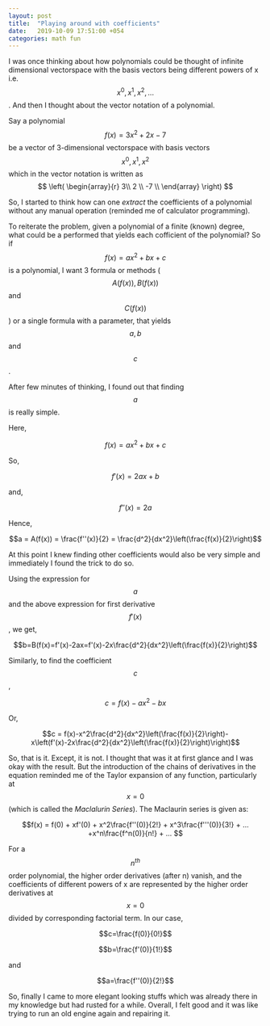 ```yaml
---
layout: post
title:  "Playing around with coefficients"
date:   2019-10-09 17:51:00 +054
categories: math fun
---
```

<script type="text/javascript" async
  src="https://cdnjs.cloudflare.com/ajax/libs/mathjax/2.7.5/MathJax.js?config=TeX-MML-AM_CHTML">
</script>

I was once thinking about how polynomials could be thought of infinite dimensional vectorspace with the basis vectors being different powers of x i.e. $$ x^0, x^1, x^2, ... $$. And then I thought about the vector notation of a polynomial.

Say a polynomial $$ f(x) =  3x^2 + 2x - 7$$ be a vector of 3-dimensional vectorspace with basis vectors $$ x^0, x^1, x^2 $$ which in the vector notation is written as
$$
  \left(
    \begin{array}{r}
      3\\
      2 \\
      -7 \\
    \end{array}
  \right)
$$

So, I started to think how can one *extract* the coefficients of a polynomial without any manual operation (reminded me of calculator programming).

To reiterate the problem, given a polynomial of a finite (known) degree, what could be a performed that yields each cofficient of the polynomial? So if $$ f(x) = ax^2 + bx + c $$ is a polynomial, I want 3 formula or methods ($$ A(f(x)), B(f(x)) $$  and $$ C(f(x)) $$) or a single formula with a parameter, that yields $$a, b $$ and $$ c $$.

After few minutes of thinking, I found out that finding $$a$$ is really simple.

Here,

$$f(x) = ax^2 + bx + c$$

So,

$$f'(x) = 2ax + b$$

and,

$$f''(x) = 2a$$

Hence,

$$a = A(f(x)) = \frac{f''(x)}{2} = \frac{d^2}{dx^2}\left(\frac{f(x)}{2}\right)$$

At this point I knew finding other coefficients would also be very simple and immediately I found the trick to do so.

Using the expression for $$a$$ and the above expression for first derivative $$f'(x)$$, we get,

$$b=B(f(x)=f'(x)-2ax=f'(x)-2x\frac{d^2}{dx^2}\left(\frac{f(x)}{2}\right)$$

Similarly, to find the coefficient $$c$$,

$$c = f(x)-ax^2-bx$$

Or,

$$c = f(x)-x^2\frac{d^2}{dx^2}\left(\frac{f(x)}{2}\right)-x\left(f'(x)-2x\frac{d^2}{dx^2}\left(\frac{f(x)}{2}\right)\right)$$


So, that is it. Except, it is not. I thought that was it at first glance and I was okay with the result. But the introduction of the chains of derivatives in the equation reminded me of the Taylor expansion of any function, particularly at $$x=0$$ (which is called the *Maclalurin Series*). The Maclaurin series is given as:

$$f(x) = f(0) + xf'(0) + x^2\frac{f''(0)}{2!} + x^3\frac{f'''(0)}{3!} + ... +x^n\frac{f^n(0)}{n!} + ... $$

For a $$n^{th}$$ order polynomial, the higher order derivatives (after n) vanish, and the coefficients of different powers of x are represented by the higher order derivatives at $$x=0$$ divided by corresponding factorial term. In our case, 

$$c=\frac{f(0)}{0!}$$

$$b=\frac{f'(0)}{1!}$$

and

$$a=\frac{f''(0)}{2!}$$

So, finally I came to more elegant looking stuffs which was already there in my knowledge but had rusted for a while. Overall, I felt good and it was like trying to run an old engine again and repairing it.


<div class="fb-comments" data-href="https://scimad.github.io/math/fun/2019/10/09/playing-around-with-coefficients.html" data-width="600" data-numposts="5"></div>
